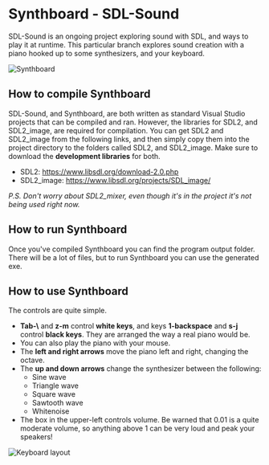 # Synthboard - SDL-Sound
SDL-Sound is an ongoing project exploring sound with SDL, and ways to play it at runtime.
This particular branch explores sound creation with a piano hooked up to some synthesizers, and your keyboard.

![Synthboard](https://cdn.discordapp.com/attachments/364021339486421004/736567447129423912/Synthboard.png)

## How to compile Synthboard
SDL-Sound, and Synthboard, are both written as standard Visual Studio projects that can be compiled and ran.
However, the libraries for SDL2, and SDL2_image, are required for compilation. You can get SDL2 and SDL2_image from the following links,
and then simply copy them into the project directory to the folders called SDL2, and SDL2_image. Make sure to download the **development libraries** for both.
- SDL2: https://www.libsdl.org/download-2.0.php
- SDL2_image: https://www.libsdl.org/projects/SDL_image/

*P.S. Don't worry about SDL2_mixer, even though it's in the project it's not being used right now.*

## How to run Synthboard
Once you've compiled Synthboard you can find the program output folder. There will be a lot of files, but to run Synthboard you can use the generated exe.

## How to use Synthboard
The controls are quite simple.
- **Tab-\\** and **z-m** control **white keys**, and keys **1-backspace** and **s-j** control **black keys**. They are arranged the way a real piano would be.
- You can also play the piano with your mouse.
- The **left and right arrows** move the piano left and right, changing the octave.
- The **up and down arrows** change the synthesizer between the following:
  - Sine wave
  - Triangle wave
  - Square wave
  - Sawtooth wave
  - Whitenoise
- The box in the upper-left controls volume. Be warned that 0.01 is a quite moderate volume, so anything above 1 can be very loud and peak your speakers!

![Keyboard layout](https://cdn.discordapp.com/attachments/364021339486421004/736566105702793256/Keyboard_piano_4x.png)
